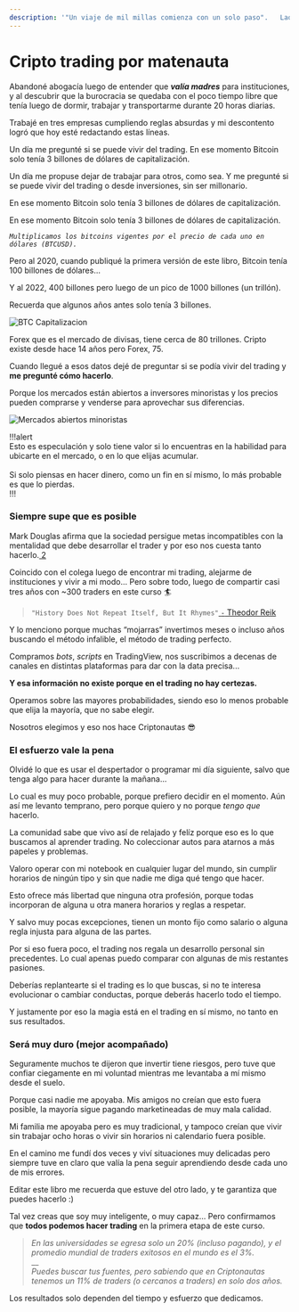 ```yaml
---
description: '"Un viaje de mil millas comienza con un solo paso".   Lao Tse.'
---
```


# Cripto trading por matenauta

Abandoné abogacía luego de entender que _**valía madres**_ para instituciones, y al descubrir que la burocracia se quedaba con el poco tiempo libre que tenía luego de dormir, trabajar y transportarme durante 20 horas diarias.

Trabajé en tres empresas cumpliendo reglas absurdas y mi descontento logró que hoy esté redactando estas líneas.

Un día me pregunté si se puede vivir del trading. En ese momento Bitcoin solo tenía 3 billones de dólares de capitalización.

Un día me propuse dejar de trabajar para otros, como sea. Y me pregunté si se puede vivir del trading o desde inversiones, sin ser millonario.

En ese momento Bitcoin solo tenía 3 billones de dólares de capitalización.

En ese momento Bitcoin solo tenía 3 billones de dólares de capitalización.

_`Multiplicamos los bitcoins vigentes por el precio de cada uno en dólares (BTCUSD).`_

Pero al 2020, cuando publiqué la primera versión de este libro, Bitcoin tenía 100 billones de dólares...

Y al 2022, 400 billones pero luego de un pico de 1000 billones (un trillón).

Recuerda que algunos años antes solo tenía 3 billones.

![BTC Capitalizacion](https://user-images.githubusercontent.com/121636966/210031142-ac533acd-16ee-48a9-86dd-cbb57cd6cda2.jpg)

Forex que es el mercado de divisas, tiene cerca de 80 trillones. Cripto existe desde hace 14 años pero Forex, 75.

Cuando llegué a esos datos dejé de preguntar si se podía vivir del trading y **me pregunté cómo hacerlo**.

Porque los mercados están abiertos a inversores minoristas y los precios pueden comprarse y venderse para aprovechar sus diferencias.

![Mercados abiertos minoristas](https://user-images.githubusercontent.com/121636966/210031504-d13dbc1e-b3cf-4ef0-bb37-840a964e3221.jpg)

!!!alert\
Esto es especulación y solo tiene valor si lo encuentras en la habilidad para ubicarte en el mercado, o en lo que elijas acumular.\
\
Si solo piensas en hacer dinero, como un fin en sí mismo, lo más probable es que lo pierdas.\
!!!

### **Siempre supe que es posible**

Mark Douglas afirma que la sociedad persigue metas incompatibles con la mentalidad que debe desarrollar el trader y por eso nos cuesta tanto hacerlo.[ 2](https://www.amazon.com/Trading-Zone-Confidence-Discipline-Attitude-ebook/dp/B004H1TBCG)

Coincido con el colega luego de encontrar mi trading, alejarme de instituciones y vivir a mi modo... Pero sobre todo, luego de compartir casi tres años con \~300 traders en este curso 🏄

> `"History Does Not Repeat Itself, But It Rhymes"`[ `-` Theodor Reik](https://quoteinvestigator.com/2014/01/12/history-rhymes/)

Y lo menciono porque muchas “mojarras” invertimos meses o incluso años buscando el método infalible, el método de trading perfecto.

Compramos _bots_, _scripts_ en TradingView, nos suscribimos a decenas de canales en distintas plataformas para dar con la data precisa...

**Y esa información no existe porque en el trading no hay certezas.**

Operamos sobre las mayores probabilidades, siendo eso lo menos probable que elija la mayoría, que no sabe elegir.

Nosotros elegimos y eso nos hace Criptonautas 😎

### El esfuerzo vale la pena

Olvidé lo que es usar el despertador o programar mi día siguiente, salvo que tenga algo para hacer durante la mañana...

Lo cual es muy poco probable, porque prefiero decidir en el momento. Aún así me levanto temprano, pero porque quiero y no porque _tengo que_ hacerlo.

La comunidad sabe que vivo así de relajado y felíz porque eso es lo que buscamos al aprender trading. No coleccionar autos para atarnos a más papeles y problemas.

Valoro operar con mi notebook en cualquier lugar del mundo, sin cumplir horarios de ningún tipo y sin que nadie me diga qué tengo que hacer.

Esto ofrece más libertad que ninguna otra profesión, porque todas incorporan de alguna u otra manera horarios y reglas a respetar.

Y salvo muy pocas excepciones, tienen un monto fijo como salario o alguna regla injusta para alguna de las partes.

Por si eso fuera poco, el trading nos regala un desarrollo personal sin precedentes. Lo cual apenas puedo comparar con algunas de mis restantes pasiones.

Deberías replantearte si el trading es lo que buscas, si no te interesa evolucionar o cambiar conductas, porque deberás hacerlo todo el tiempo.

Y justamente por eso la magia está en el trading en sí mismo, no tanto en sus resultados.

### Será muy duro (mejor acompañado)

Seguramente muchos te dijeron que invertir tiene riesgos, pero tuve que confiar ciegamente en mi voluntad mientras me levantaba a mí mismo desde el suelo.

Porque casi nadie me apoyaba. Mis amigos no creían que esto fuera posible, la mayoría sigue pagando marketineadas de muy mala calidad.

Mi familia me apoyaba pero es muy tradicional, y tampoco creían que vivir sin trabajar ocho horas o vivir sin horarios ni calendario fuera posible.

En el camino me fundí dos veces y viví situaciones muy delicadas pero siempre tuve en claro que valía la pena seguir aprendiendo desde cada uno de mis errores.

Editar este libro me recuerda que estuve del otro lado, y te garantiza que puedes hacerlo :)

Tal vez creas que soy muy inteligente, o muy capaz... Pero confirmamos que **todos podemos hacer trading** en la primera etapa de este curso.

> _En las universidades se egresa solo un 20% (incluso pagando), y el promedio mundial de traders exitosos en el mundo es el 3%._\
> \_\_\
> _Puedes buscar tus fuentes, pero sabiendo que en Criptonautas tenemos un 11% de traders (o cercanos a traders) en solo dos años._

Los resultados solo dependen del tiempo y esfuerzo que dedicamos.

